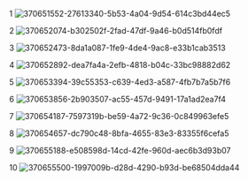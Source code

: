 1
![370651552-27613340-5b53-4a04-9d54-614c3bd44ec5](https://github.com/user-attachments/assets/2f116e0c-7220-4144-831b-e47976982c6b)

2
![370652074-b302502f-2fad-47df-9a46-b0d514fb0fdf](https://github.com/user-attachments/assets/9c890524-182c-4047-85cb-172c4aedd471)

3
![370652473-8da1a087-1fe9-4de4-9ac8-e33b1cab3513](https://github.com/user-attachments/assets/cfe596ac-681e-4c51-9c84-98fe6b5532f3)

4
![370652892-dea7fa4a-2efb-4818-b04c-33bc98882d62](https://github.com/user-attachments/assets/c386972a-124f-4657-9275-272e98e46b68)

5
![370653394-39c55353-c639-4ed3-a587-4fb7b7a5b7f6](https://github.com/user-attachments/assets/a48d2dd8-d299-4fc6-8d2c-f172953d26e3)

6
![370653856-2b903507-ac55-457d-9491-17a1ad2ea7f4](https://github.com/user-attachments/assets/87aa4a60-987d-4cdc-8d46-6b2d0c6d39fc)

7
![370654187-7597319b-be59-4a72-9c36-0c849963efe5](https://github.com/user-attachments/assets/12736770-626e-42ca-a479-622c797c9891)

8
![370654657-dc790c48-8bfa-4655-83e3-83355f6cefa5](https://github.com/user-attachments/assets/edf47f92-a3b0-4738-9e27-0d1367f03963)

9
![370655188-e508598d-14cd-42fe-960d-aec6b3d93b07](https://github.com/user-attachments/assets/2cd8614a-f7ae-4e4a-ae8b-68e225d442ca)

10
![370655500-1997009b-d28d-4290-b93d-be68504dda44](https://github.com/user-attachments/assets/b50b98eb-c370-4862-a370-4f9a73e7d594)

